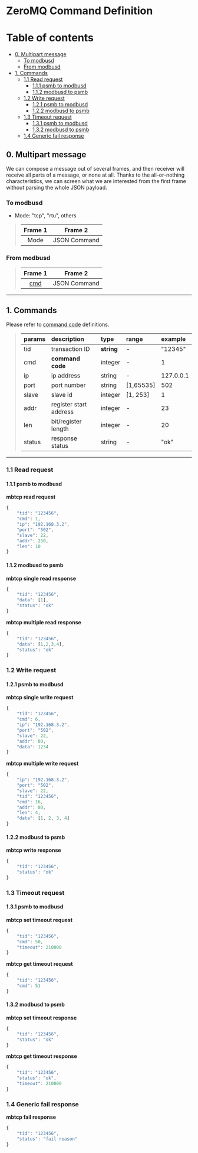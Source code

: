 # ZeroMQ Command Definition

# Table of contents

<!-- TOC depthFrom:2 depthTo:2 insertAnchor:false orderedList:false updateOnSave:true withLinks:true -->

- [0. Multipart message](#0-multipart-message)
	- [To modbusd](#to-modbusd)
	- [From modbusd](#from-modbusd)
- [1. Commands](#1-commands)
	- [1.1 Read request](#11-read-request)
		- [1.1.1 psmb to modbusd](#111-psmb-to-modbusd)
		- [1.1.2 modbusd to psmb](#112-modbusd-to-psmb)
	- [1.2 Write request](#12-write-request)
		- [1.2.1 psmb to modbusd](#121-psmb-to-modbusd)
		- [1.2.2 modbusd to psmb](#122-modbusd-to-psmb)
	- [1.3 Timeout request](#13-timeout-request)
		- [1.3.1 psmb to modbusd](#131-psmb-to-modbusd)
		- [1.3.2 modbusd to psmb](#132-modbusd-to-psmb)
	- [1.4 Generic fail response](#14-generic-fail-response)

<!-- /TOC -->

## 0. Multipart message

We can compose a message out of several frames, and then receiver will receive all parts of a message, or none at all.
Thanks to the all-or-nothing characteristics, we can screen what we are interested from the first frame without parsing the whole JSON payload. 


### To modbusd

- Mode: "tcp", "rtu", others

>| Frame 1     |  Frame 2      |
>|:-----------:|:-------------:|
>| Mode        |  JSON Command |

### From modbusd

>| Frame 1                                                          |  Frame 2      |
>|:----------------------------------------------------------------:|:-------------:|
>| [cmd](https://github.com/taka-wang/modbusd#command-mapping-table)|  JSON Command |

---

## 1. Commands

Please refer to [command code](https://github.com/taka-wang/modbusd#command-mapping-table) definitions.

>| params   | description            | type          | range     | example           |
>|:---------|:-----------------------|:--------------|:----------|:------------------|
>| tid      | transaction ID         | **string**    | -         | "12345"           |
>| cmd      | **command code**       | integer       | -         | 1                 |
>| ip       | ip address             | string        | -         | 127.0.0.1         |
>| port     | port number            | string        | [1,65535] | 502               |
>| slave    | slave id               | integer       | [1, 253]  | 1                 |
>| addr     | register start address | integer       | -         | 23                |
>| len      | bit/register length    | integer       | -         | 20                |
>| status   | response status        | string        | -         | "ok"              |

---

### 1.1 Read request

#### 1.1.1 psmb to modbusd

**mbtcp read request**

```javascript
{
    "tid": "123456",
    "cmd": 1,
    "ip": "192.168.3.2",
    "port": "502",
    "slave": 22,
    "addr": 250,
    "len": 10
}
```

#### 1.1.2 modbusd to psmb

**mbtcp single read response**

```javascript
{
    "tid": "123456",
    "data": [1],
    "status": "ok"
}
```

**mbtcp multiple read response**

```javascript
{
    "tid": "123456",
    "data": [1,2,3,4],
    "status": "ok"
}
```

### 1.2 Write request

#### 1.2.1 psmb to modbusd

**mbtcp single write request**

```javascript
{
    "tid": "123456",
    "cmd": 6,
    "ip": "192.168.3.2",
    "port": "502",
    "slave": 22,
    "addr": 80,
    "data": 1234
}
```

**mbtcp multiple write request**

```javascript
{
    "ip": "192.168.3.2",
    "port": "502",
    "slave": 22,
    "tid": "123456",
    "cmd": 16,
    "addr": 80,
    "len": 4,
    "data": [1, 2, 3, 4]
}
```

#### 1.2.2 modbusd to psmb

**mbtcp write response**

```javascript
{
    "tid": "123456",
    "status": "ok"
}
```

### 1.3 Timeout request

#### 1.3.1 psmb to modbusd

**mbtcp set timeout request**

```javascript
{
    "tid": "123456",
    "cmd": 50,
    "timeout": 210000
}
```

**mbtcp get timeout request**

```javascript
{
    "tid": "123456",
    "cmd": 51
}
```

#### 1.3.2 modbusd to psmb

**mbtcp set timeout response**

```javascript
{
    "tid": "123456",
    "status": "ok"
}
```

**mbtcp get timeout response**

```javascript
{
    "tid": "123456",
    "status": "ok",
    "timeout": 210000
}
```

### 1.4 Generic fail response

**mbtcp fail response**

```javascript
{
    "tid": "123456",
    "status": "fail reason"
}
```